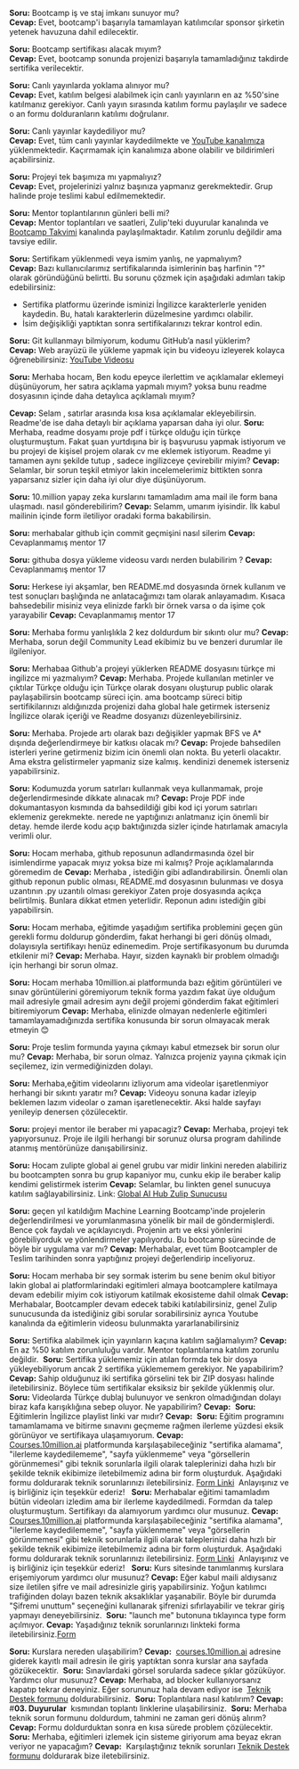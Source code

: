 **Soru:** Bootcamp iş ve staj imkanı sunuyor mu?  
**Cevap:** Evet, bootcamp'i başarıyla tamamlayan katılımcılar sponsor şirketin yetenek havuzuna dahil edilecektir.  

**Soru:** Bootcamp sertifikası alacak mıyım?  
**Cevap:** Evet, bootcamp sonunda projenizi başarıyla tamamladığınız takdirde sertifika verilecektir.  

**Soru:** Canlı yayınlarda yoklama alınıyor mu?  
**Cevap:** Evet, katılım belgesi alabilmek için canlı yayınların en az %50'sine katılmanız gerekiyor. Canlı yayın sırasında katılım formu paylaşılır ve sadece o an formu dolduranların katılımı doğrulanır.  

**Soru:** Canlı yayınlar kaydediliyor mu?  
**Cevap:** Evet, tüm canlı yayınlar kaydedilmekte ve [YouTube kanalımıza](https://www.youtube.com/@TurkishAIHub) yüklenmektedir. Kaçırmamak için kanalımıza abone olabilir ve bildirimleri açabilirsiniz.  

**Soru:** Projeyi tek başımıza mı yapmalıyız?  
**Cevap:** Evet, projelerinizi yalnız başınıza yapmanız gerekmektedir. Grup halinde proje teslimi kabul edilmemektedir.  

**Soru:** Mentor toplantılarının günleri belli mi?  
**Cevap:** Mentor toplantıları ve saatleri, Zulip'teki duyurular kanalında ve [Bootcamp Takvimi](https://akbankpythonveyapayzekayagirisbootcamp.zulipchat.com/#narrow/channel/477187-02.2E-Bootcamp-Takvimi/topic/Takvim/near/502863612) kanalında paylaşılmaktadır. Katılım zorunlu değildir ama tavsiye edilir.  

**Soru:** Sertifikam yüklenmedi veya ismim yanlış, ne yapmalıyım?  
**Cevap:** Bazı kullanıcılarımız sertifikalarında isimlerinin baş harfinin "?" olarak göründüğünü belirtti. Bu sorunu çözmek için aşağıdaki adımları takip edebilirsiniz:  
- Sertifika platformu üzerinde isminizi İngilizce karakterlerle yeniden kaydedin. Bu, hatalı karakterlerin düzelmesine yardımcı olabilir.  
- İsim değişikliği yaptıktan sonra sertifikalarınızı tekrar kontrol edin.  

**Soru:** Git kullanmayı bilmiyorum, kodumu GitHub’a nasıl yüklerim?  
**Cevap:** Web arayüzü ile yükleme yapmak için bu videoyu izleyerek kolayca öğrenebilirsiniz: [YouTube Videosu](https://www.youtube.com/watch?v=gJb1XebzNeo)  



**Soru:** Merhaba hocam,
Ben kodu epeyce ilerlettim ve açıklamalar eklemeyi düşünüyorum, her satıra açıklama yapmalı mıyım? yoksa bunu readme dosyasının içinde daha detaylıca açıklamalı mıyım?

**Cevap:** Selam , satırlar arasında kısa kısa açıklamalar ekleyebilirsin. Readme'de ise daha detaylı bir açıklama yaparsan daha iyi olur.
**Soru:** Merhaba, readme dosyamı proje pdf i türkçe olduğu için türkçe oluşturmuştum. Fakat şuan yurtdışına bir iş başvurusu yapmak istiyorum ve bu projeyi de kişisel projem olarak cv me eklemek istiyorum. Readme yi tamamen aynı şekilde tutup , sadece ingilizceye çevirebilir miyim?
**Cevap:** Selamlar, bir sorun teşkil etmiyor lakin incelemelerimiz bittikten sonra yaparsanız sizler için daha iyi olur diye düşünüyorum.

**Soru:** 10.million yapay zeka kurslarını tamamladım ama mail ile form bana ulaşmadı. nasıl gönderebilirim?
**Cevap:** Selamm, umarım iyisindir. İlk kabul mailinin içinde form iletiliyor oradaki forma bakabilirsin.

**Soru:** merhabalar github için commit geçmişini nasıl silerim
**Cevap:** Cevaplanmamış mentor 17

**Soru:** githuba dosya yükleme videosu vardı nerden bulabilirim ?
**Cevap:** Cevaplanmamış mentor 17

**Soru:** Herkese iyi akşamlar, ben README.md dosyasında örnek kullanım ve test sonuçları başlığında ne anlatacağımızı tam olarak anlayamadım. Kısaca bahsedebilir misiniz veya elinizde farklı bir örnek varsa o da işime çok yarayabilir
**Cevap:** Cevaplanmamış mentor 17

**Soru:** Merhaba formu yanlışlıkla 2 kez doldurdum bir sıkıntı olur mu?
**Cevap:** Merhaba, sorun değil Community Lead ekibimiz bu ve benzeri durumlar ile ilgileniyor.

**Soru:** Merhabaa Github'a projeyi yüklerken README dosyasını türkçe mi ingilizce mi yazmalıyım?
**Cevap:** Merhaba. Projede kullanılan metinler ve çıktılar Türkçe olduğu için Türkçe olarak dosyanı oluşturup public olarak paylaşabilirsin bootcamp süreci için. ama bootcamp süreci bitip sertifikilarınızı aldığınızda projenizi daha global hale getirmek isterseniz İngilizce olarak içeriği ve Readme dosyanızı düzenleyebilirsiniz.

**Soru:** Merhaba. Projede artı olarak bazı değişikler yapmak BFS ve A* dışında değerlendirmeye bir katkısı olacak mı?
**Cevap:** Projede bahsedilen isterleri yerine getirmeniz bizim icin önemli olan nokta. Bu yeterli olacaktır. Ama ekstra gelistirmeler yapmaniz size kalmış. kendinizi denemek isterseniz yapabilirsiniz.

**Soru:** Kodumuzda yorum satırları kullanmak veya kullanmamak, proje değerlendirmesinde dikkate alınacak mı?
**Cevap:** Proje PDF inde dokumantasyon kısmında da bahsedildiği gibi kod içi yorum satırları eklemeniz gerekmekte. nerede ne yaptığınızı anlatmanız için önemli bir detay. hemde ilerde kodu açıp baktığınızda sizler içinde hatırlamak amacıyla verimli olur.

**Soru:** Hocam merhaba, github reposunun adlandırmasında özel bir isimlendirme yapacak mıyız yoksa bize mi kalmış? Proje açıklamalarında göremedim de
**Cevap:** Merhaba , istediğin gibi adlandırabilirsin. Önemli olan github reponun public olması, README.md dosyasının bulunması ve dosya uzantının .py uzantılı olması gerekiyor Zaten proje dosyasında açıkça belirtilmiş. Bunlara dikkat etmen yeterlidir. Reponun adını istediğin gibi yapabilirsin.

**Soru:** Hocam merhaba, eğitimde yaşadığım sertifika problemini geçen gün gerekli formu doldurup gönderdim, fakat herhangi bi geri dönüş olmadı, dolayısıyla sertifikayı henüz edinemedim. Proje sertifikasyonum bu durumda etkilenir mi?
**Cevap:** Merhaba. Hayır, sizden kaynaklı bir problem olmadığı için herhangi bir sorun olmaz.

**Soru:** Hocam merhaba 10million.ai platformunda bazı eğitim görüntüleri ve sınav görüntülerini göremiyorum teknik forma yazdım fakat üye olduğum mail adresiyle gmail adresim aynı değil projemi gönderdim fakat eğitimleri bitiremiyorum
**Cevap:** Merhaba, elinizde olmayan nedenlerle eğitimleri tamamlayamadığınızda sertifika konusunda bir sorun olmayacak merak etmeyin :blush:

**Soru:** Proje teslim formunda yayına çıkmayı kabul etmezsek bir sorun olur mu?
**Cevap:** Merhaba, bir sorun olmaz. Yalnızca projeniz yayına çıkmak için seçilemez, izin vermediğinizden dolayı.

**Soru:** Merhaba,eğitim videolarını izliyorum ama videolar işaretlenmiyor herhangi bir sıkıntı yaratır mı?
**Cevap:** Videoyu sonuna kadar izleyip beklemen lazım videolar o zaman işaretlenecektir. Aksi halde sayfayı yenileyip denersen çözülecektir.

**Soru:** projeyi mentor ile beraber mi yapacagiz?
**Cevap:** Merhaba, projeyi tek yapıyorsunuz. Proje ile ilgili herhangi bir sorunuz olursa program dahilinde atanmış mentörünüze danışabilirsiniz.

**Soru:** Hocam zulipte global ai genel grubu var midir linkini nereden alabiliriz bu bootcampten sonra bu grup kapaniyor mu, cunku ekip ile beraber kalip kendimi gelistirmek isterim
**Cevap:** Selamlar, bu linkten genel sunucuya katılım sağlayabilirsiniz. Link: [Global AI Hub Zulip Sunucusu](https://globalaihub.zulipchat.com/join/fa6wmy4oy6ohyczu2lhchovb/)

**Soru:**  geçen yıl katıldığım Machine Learning Bootcamp'inde projelerin değerlendirilmesi ve yorumlanmasına yönelik bir mail de göndermişlerdi. Bence çok faydalı ve açıklayıcıydı. Projenin artı ve eksi yönlerini görebiliyorduk ve yönlendirmeler yapılıyordu. Bu bootcamp sürecinde de böyle bir uygulama var mı?
**Cevap:** Merhabalar, evet tüm Bootcampler de Teslim tarihinden sonra yaptığınız projeyi değerlendirip inceliyoruz.

**Soru:** Hocam merhaba bir sey sormak isterim bu sene benim okul bitiyor lakin global ai platformlarindaki egitimleri almaya bootcamplere katilmaya devam edebilir miyim cok istiyorum katilmak ekosisteme dahil olmak
**Cevap:** Merhabalar, Bootcampler devam edecek tabiki katılabilirsiniz, genel Zulip sunucusunda da istediğiniz gibi sorular sorabilirsiniz ayrıca Youtube kanalında da eğitimlerin videosu bulunmakta yararlanabilirsiniz


‎**Soru:** Sertifika alabilmek için yayınların  kaçına katılım sağlamalıyım?
‎**Cevap:** En az %50 katılım zorunluluğu vardır. Mentor toplantılarına katılım zorunlu değildir.
‎
‎**Soru:** Sertifika yüklememiz için atılan formda tek bir dosya yükleyebiliyorum ancak 2 sertifika yüklememem gerekiyor. Ne yapabilirim?
‎**Cevap:** Sahip olduğunuz iki sertifika görselini tek bir ZIP dosyası halinde iletebilirsiniz. Böylece tüm sertifikalar eksiksiz bir şekilde yüklenmiş olur. 
‎
‎**Soru:** Videolarda Türkçe dublaj bulunuyor ve senkron olmadığından dolayı biraz kafa karışıklığına sebep oluyor. Ne yapabilirim?
‎**Cevap:** 
‎
‎**Soru:** Eğitimlerin İngilizce playlist linki var mıdır?
‎**Cevap:**
‎
‎**Soru:** Eğitim programını tamamlamama ve bitirme sınavını geçmeme rağmen ilerleme yüzdesi eksik görünüyor ve sertifikaya ulaşamıyorum.
‎**Cevap:** ‎[Courses.10million.ai](http://courses.10million.ai/) platformunda karşılaşabileceğiniz "sertifika alamama", "ilerleme kaydedilememe", "sayfa yüklenmeme" veya "görsellerin görünmemesi" gibi teknik sorunlarla ilgili olarak taleplerinizi daha hızlı bir şekilde teknik ekibimize iletebilmemiz adına bir form oluşturduk. Aşağıdaki formu doldurarak teknik sorunlarınızı iletebilirsiniz.
‎[Form Linki](https://forms.gle/vwgAbR4pusb7DHWG7)
‎
‎Anlayışınız ve iş birliğiniz için teşekkür ederiz! 
‎
‎**Soru:** Merhabalar eğitimi tamamladım bütün videoları izledim ama bir ilerleme kaydedilmedi. Formdan da talep oluşturmuştum. Sertifikayı da alamıyorum yardımcı olur musunuz.
‎**Cevap:** [Courses.10million.ai](http://courses.10million.ai/) platformunda karşılaşabileceğiniz "sertifika alamama", "ilerleme kaydedilememe", "sayfa yüklenmeme" veya "görsellerin görünmemesi" gibi teknik sorunlarla ilgili olarak taleplerinizi daha hızlı bir şekilde teknik ekibimize iletebilmemiz adına bir form oluşturduk. Aşağıdaki formu doldurarak teknik sorunlarınızı iletebilirsiniz.
‎[Form Linki](https://forms.gle/vwgAbR4pusb7DHWG7)
‎
‎Anlayışınız ve iş birliğiniz için teşekkür ederiz! 
‎
‎**Soru:** Kurs sitesinde tanımlanmış kurslara erişemiyorum yardımcı olur musunuz?
‎**Cevap:** ‎Eğer kabul maili aldıysanız size iletilen şifre ve mail adresinizle giriş yapabilirsiniz. Yoğun katılımcı trafiğinden dolayı bazen teknik aksaklıklar yaşanabilir. Böyle bir durumda "Şifremi unuttum" seçeneğini kullanarak şifrenizi sıfırlayabilir ve tekrar giriş yapmayı deneyebilirsiniz.
‎
‎**Soru:**  "launch me" butonuna tıklayınca type form açılmıyor.
‎**Cevap:** Yaşadığınız teknik sorunlarınızı linkteki forma iletebilirsiniz.‎[Form](https://forms.gle/vwgAbR4pusb7DHWG7)

‎**Soru:** Kurslara nereden ulaşabilirim?
‎**Cevap:**  [courses.10million.ai](https://courses.10million.ai) adresine giderek kayıtlı mail adresin ile giriş yaptıktan sonra kurslar ana sayfada gözükecektir.
‎
‎**Soru:** Sınavlardaki görsel sorularda sadece şıklar gözüküyor. Yardımcı olur musunuz?
‎**Cevap:** Merhaba, ad blocker kullanıyorsanız kapatıp tekrar deneyiniz. Eğer sorununuz hala devam ediyor ise  [Teknik Destek formunu](https://forms.gle/vwgAbR4pusb7DHWG7) doldurabilirsiniz.
‎
‎**Soru:** Toplantılara nasıl katılırım?
‎**Cevap:**  #**03. Duyurular**  kısmından toplantı linklerine ulaşabilirsiniz.
‎
‎**Soru:** Merhaba teknik sorun formunu doldurdum, tahmini ne zaman geri dönüş alırım?
‎**Cevap:** Formu doldurduktan sonra en kısa sürede problem çözülecektir.
‎
‎**Soru:** Merhaba, eğitimleri izlemek için sisteme giriyorum ama beyaz ekran veriyor ne yapacağım?
‎**Cevap:**  Karşılaştığınız teknik sorunları [Teknik Destek formunu](https://forms.gle/vwgAbR4pusb7DHWG7) doldurarak bize iletebilirsiniz.
‎
